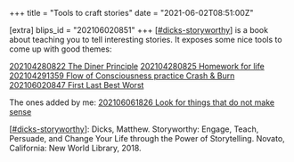 +++
title = "Tools to craft stories"
date = "2021-06-02T08:51:00Z"

[extra]
blips_id = "202106020851"
+++
[[#dicks-storyworthy](/blips/tags/dicks-storyworthy)] is a book about teaching you to tell interesting stories. It exposes some nice tools to come up with good themes:

[202104280822 The Diner Principle](/blips/202104280822-the-diner-principle)
[202104280825 Homework for life](/blips/202104280825-homework-for-life)
[202104291359 Flow of Consciousness practice Crash & Burn](/blips/202104291359-flow-of-consciousness-practice-crash---burn)
[202106020847 First Last Best Worst](/blips/202106020847-first-last-best-worst)

The ones added by me:
[202106061826 Look for things that do not make sense](/blips/202106061826-look-for-things-that-do-not-make-sense)

[[#dicks-storyworthy](/blips/tags/dicks-storyworthy)]: Dicks, Matthew. Storyworthy: Engage, Teach, Persuade, and Change Your Life through the Power of Storytelling. Novato, California: New World Library, 2018.
